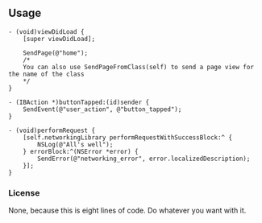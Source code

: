## Usage

```obj-c
- (void)viewDidLoad {
	[super viewDidLoad];
	
	SendPage(@"home");
	/*
	You can also use SendPageFromClass(self) to send a page view for the name of the class
	*/
}

- (IBAction *)buttonTapped:(id)sender {
	SendEvent(@"user_action", @"button_tapped");
}

- (void)performRequest {
	[self.networkingLibrary performRequestWithSuccessBlock:^ {
		NSLog(@"All's well");
	} errorBlock:^(NSError *error) {
		SendError(@"networking_error", error.localizedDescription);
	}];
}
```

### License
None, because this is eight lines of code.  Do whatever you want with it.